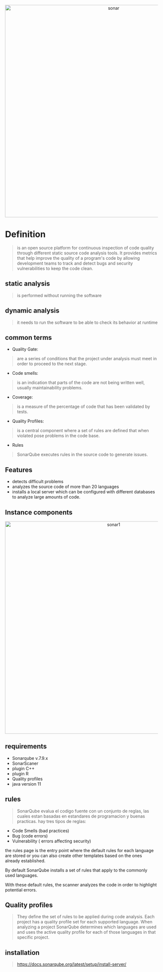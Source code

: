 <div>
<p style = 'text-align:center;'>
<img src="https://www.sonarqube.org/assets/logo-31ad3115b1b4b120f3d1efd63e6b13ac9f1f89437f0cf6881cc4d8b5603a52b4.svg" alt="sonar" width="700px">
</p>
</div>

# Definition

>is an open source platform for continuous inspection of code quality through different static source code analysis tools. It provides metrics that help improve the quality of a program's code by allowing development teams to track and detect bugs and security vulnerabilities to keep the code clean.

## static analysis
> is performed without running the software
## dynamic analysis
> it needs to run the software to be able to check its behavior at runtime



## common terms
* Quality Gate: 
> are a series of conditions that the project under analysis must meet in order to proceed to the next stage.
* Code smells: 
>is an indication that parts of the code are not being written well, usually maintainability problems.
* Coverage:
> is a measure of the percentage of code that has been validated by tests.
* Quality Profiles: 
>is a central component where a set of rules are defined that when violated pose problems in the code base.
* Rules 
>SonarQube executes rules in the source code to generate issues.

## Features
* detects difficult problems
* analyzes the source code of more than 20 languages
* installs a local server which can be configured with different databases to analyze large amounts of code.

## Instance components
><div>
<p style = 'text-align:center;'>
<img src="https://docs.sonarqube.org/9.7/images/SQ-instance-components.png" alt="sonar1" width="700px">
</p>
</div>

## requirements
* Sonarqube v.7.9.x
* SonarScaner
* plugin C++
* plugin R
* Quality profiles
* java version 11

## rules
>SonarQube evalua el codigo fuente con un conjunto de reglas, las cuales estan basadas en estandares de programacion y buenas practicas. hay tres tipos de reglas:

* Code Smells (bad practices)
* Bug (code errors)
* Vulnerability ( errors affecting security)


the rules page is the entry point where the default rules for each language are stored or you can also create other templates based on the ones already established.

By default SonarQube installs a set of rules that apply to the commonly used languages.

With these default rules, the scanner analyzes the code in order to highlight potential errors.

## Quality profiles
>They define the set of rules to be applied during code analysis. Each project has a quality profile set for each supported language. When analyzing a project SonarQube determines which languages are used and uses the active quality profile for each of those languages in that specific project.


## installation

>https://docs.sonarqube.org/latest/setup/install-server/

